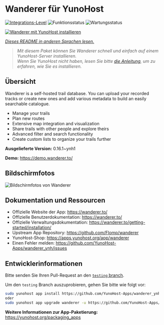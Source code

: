 <!--
N.B.: Diese README wurde automatisch von <https://github.com/YunoHost/apps/tree/master/tools/readme_generator> generiert.
Sie darf NICHT von Hand bearbeitet werden.
-->

# Wanderer für YunoHost

[![Integrations-Level](https://apps.yunohost.org/badge/integration/wanderer)](https://ci-apps.yunohost.org/ci/apps/wanderer/)
![Funktionsstatus](https://apps.yunohost.org/badge/state/wanderer)
![Wartungsstatus](https://apps.yunohost.org/badge/maintained/wanderer)

[![Wanderer mit YunoHost installieren](https://install-app.yunohost.org/install-with-yunohost.svg)](https://install-app.yunohost.org/?app=wanderer)

*[Dieses README in anderen Sprachen lesen.](./ALL_README.md)*

> *Mit diesem Paket können Sie Wanderer schnell und einfach auf einem YunoHost-Server installieren.*  
> *Wenn Sie YunoHost nicht haben, lesen Sie bitte [die Anleitung](https://yunohost.org/install), um zu erfahren, wie Sie es installieren.*

## Übersicht

Wanderer is a self-hosted trail database. You can upload your recorded tracks or create new ones and add various metadata to build an easily searchable catalogue.

- Manage your trails
- Plan new routes
- Extensive map integration and visualization
- Share trails with other people and explore theirs
- Advanced filter and search functionality
- Create custom lists to organize your trails further


**Ausgelieferte Version:** 0.16.1~ynh1

**Demo:** <https://demo.wanderer.to/>

## Bildschirmfotos

![Bildschirmfotos von Wanderer](./doc/screenshots/wanderer.png)

## Dokumentation und Ressourcen

- Offizielle Website der App: <https://wanderer.to/>
- Offizielle Benutzerdokumentation: <https://wanderer.to/>
- Offizielle Verwaltungsdokumentation: <https://wanderer.to/getting-started/installation/>
- Upstream App Repository: <https://github.com/Flomp/wanderer>
- YunoHost-Shop: <https://apps.yunohost.org/app/wanderer>
- Einen Fehler melden: <https://github.com/YunoHost-Apps/wanderer_ynh/issues>

## Entwicklerinformationen

Bitte senden Sie Ihren Pull-Request an den [`testing` branch](https://github.com/YunoHost-Apps/wanderer_ynh/tree/testing).

Um den `testing` Branch auszuprobieren, gehen Sie bitte wie folgt vor:

```bash
sudo yunohost app install https://github.com/YunoHost-Apps/wanderer_ynh/tree/testing --debug
oder
sudo yunohost app upgrade wanderer -u https://github.com/YunoHost-Apps/wanderer_ynh/tree/testing --debug
```

**Weitere Informationen zur App-Paketierung:** <https://yunohost.org/packaging_apps>
